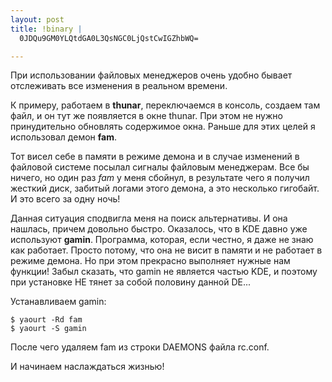 ```yaml
--- 
layout: post
title: !binary |
  0JDQu9GM0YLQtdGA0L3QsNGC0LjQstCwIGZhbWQ=

---
```

При использовании файловых менеджеров очень удобно бывает отслеживать все изменения в реальном времени.

К примеру, работаем в <strong>thunar</strong>, переключаемся в консоль, создаем там файл, и он тут же появляется в окне thunar. При этом не нужно принудительно обновлять содержимое окна. Раньше для этих целей я использовал демон <strong>fam</strong>.

Тот висел себе в памяти в режиме демона и в случае изменений в файловой системе посылал сигналы файловым менеджерам. Все бы ничего, но один раз <em>fam</em> у меня сбойнул, в результате чего я получил жесткий диск, забитый логами этого демона, а это несколько гигобайт. И это всего за одну ночь!
<!--more-->
Данная ситуация сподвигла меня на поиск альтернативы. И она нашлась, причем довольно быстро. Оказалось, что в KDE давно уже используют <strong>gamin</strong>. Программа, которая, если честно, я даже не знаю как работает. Просто потому, что она не висит в памяти и не работает в режиме демона. Но при этом прекрасно выполняет нужные нам функции! Забыл сказать, что gamin не является частью KDE, и поэтому при установке НЕ тянет за собой половину данной DE...

Устанавливаем gamin:
<pre><code>$ yaourt -Rd fam
$ yaourt -S gamin</code></pre>

После чего удаляем fam из строки DAEMONS файла rc.conf.

И начинаем наслаждаться жизнью!
